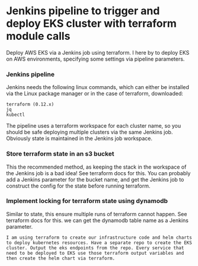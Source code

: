 # Jenkins pipeline to trigger and deploy EKS cluster with terraform module calls

Deploy AWS EKS via a Jenkins job using terraform. I here by to deploy EKS on AWS environments, specifying some settings via pipeline parameters.

### Jenkins pipeline

Jenkins needs the following linux commands, which can either be installed via the Linux package manager or in the case of terraform, downloaded:
```
terraform (0.12.x)
jq
kubectl
```
The pipeline uses a terraform workspace for each cluster name, so you should be safe deploying multiple clusters via the same Jenkins job. Obviously state is maintained in the Jenkins job workspace.

### Store terraform state in an s3 bucket
This the recommended method, as keeping the stack in the workspace of the Jenkins job is a bad idea! See terraform docs for this. You can probably add a Jenkins parameter for the bucket name, and get the Jenkins job to construct the config for the state before running terraform.

### Implement locking for terraform state using dynamodb
Similar to state, this ensure multiple runs of terraform cannot happen. See terraform docs for this. we can get the dynamodb table name as a Jenkins parameter.

```
I am using terraform to create our infrastructure code and helm charts to deploy kubernetes resources. Have a separate repo to create the EKS cluster. Output the eks endpoints from the repo. Every service that need to be deployed to EKS use those terraform output variables and then create the helm chart via terraform.
